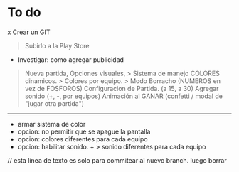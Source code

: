 # To do
x Crear un GIT
> Subirlo a la Play Store
 - Investigar: como agregar publicidad

> Nueva partida, 
> Opciones visuales, 
	> Sistema de manejo COLORES dinamicos.
		> Colores por equipo.
	> Modo Borracho (NUMEROS en vez de FOSFOROS)
> Configuracion de Partida. (a 15, a 30)
> Agregar sonido (+, -, por equipos)
> Animación al GANAR (confetti / modal de "jugar otra partida")
	

-----
- armar sistema de color
- opcion: no permitir que se apague la pantalla
- opcion: colores diferentes para cada equipo
- opcion: habilitar sonido. + > sonido diferentes para cada equipo


// esta linea de texto es solo para commitear al nuevo branch. luego borrar
	